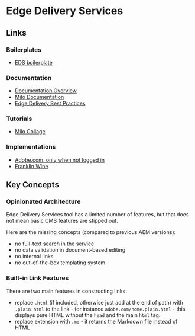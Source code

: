 # Edge Delivery Services

## Links

### Boilerplates
* [EDS boilerplate](https://github.com/adobe/aem-boilerplate/tree/main/blocks/columns)

### Documentation
* [Documentation Overview](https://experienceleague.adobe.com/en/docs/experience-manager-cloud-service/content/edge-delivery/overview)
* [Milo Documentation](https://milo.adobe.com/developer/academy/tour)
* [Edge Delivery Best Practices](https://experienceleague.adobe.com/en/docs/experience-manager-cloud-service/content/edge-delivery/build/dev-collab-and-good-practices)

### Tutorials
* [Milo Collage](https://github.com/adobecom/milo-college/tree/main)

### Implementations
* [Adobe.com, only when not logged in](https://www.adobe.com)
* [Franklin Wine](https://franklin.wine/)

## Key Concepts

### Opinionated Architecture

Edge Delivery Services tool has a limited number of features, but that does not mean basic CMS features are stipped out.

Here are the missing concepts (compared to previous AEM versions):
* no full-text search in the service
* no data validation in document-based editing
* no internal links
* no out-of-the-box templating system

### Built-in Link Features

There are two main features in constructing links:
* replace `.html` (if included, otherwise just add at the end of path) with `.plain.html` to the link - for instance `adobe.com/home.plain.html` - this displays pure HTML without the `head` and the main `html` tag.
* replace extension with `.md` - it returns the Markdown file instead of HTML
